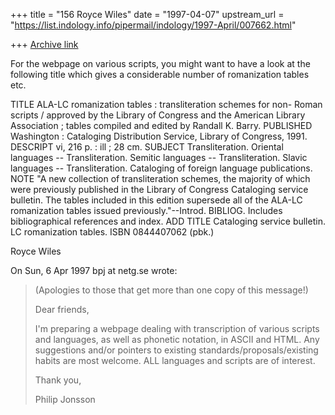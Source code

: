 +++
title = "156 Royce Wiles"
date = "1997-04-07"
upstream_url = "https://list.indology.info/pipermail/indology/1997-April/007662.html"

+++
[Archive link](https://list.indology.info/pipermail/indology/1997-April/007662.html)


For the webpage on various scripts, you might want to have a look at the 
following title which gives a considerable number of romanization tables 
etc.

 TITLE        ALA-LC romanization tables : transliteration schemes for non-
                Roman scripts / approved by the Library of Congress and the
                American Library Association ; tables compiled and edited by
                Randall K. Barry.
 PUBLISHED    Washington : Cataloging Distribution Service, Library of
                Congress, 1991.
 DESCRIPT     vi, 216 p. : ill ; 28 cm.
 SUBJECT      Transliteration.
              Oriental languages -- Transliteration.
              Semitic languages -- Transliteration.
              Slavic languages -- Transliteration.
              Cataloging of foreign language publications.
 NOTE         "A new collection of transliteration schemes, the majority of
                which were previously published in the Library of Congress
                Cataloging service bulletin. The tables included in this
                edition supersede all of the ALA-LC romanization tables issued
                previously."--Introd.
 BIBLIOG.     Includes bibliographical references and index.
 ADD TITLE    Cataloging service bulletin.
              LC romanization tables.
 ISBN         0844407062 (pbk.)

Royce Wiles

On Sun, 6 Apr 1997 bpj at netg.se wrote:

> (Apologies to those that get more than one copy of this message!)
> 
> Dear friends,
> 
> I'm preparing a webpage dealing with transcription of various scripts and
> languages, as well as phonetic notation, in ASCII and HTML. Any suggestions
> and/or pointers to existing standards/proposals/existing habits are most
> welcome. ALL languages and scripts are of interest.
> 
> Thank you,
> 
> Philip Jonsson <bpj at netg.se>
> 
> 
> 
> 




